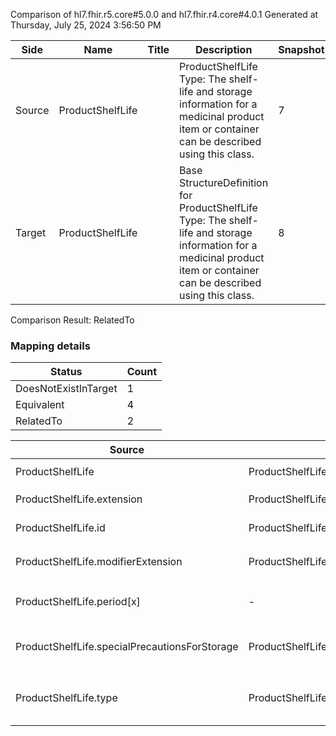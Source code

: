 Comparison of hl7.fhir.r5.core#5.0.0 and hl7.fhir.r4.core#4.0.1
Generated at Thursday, July 25, 2024 3:56:50 PM

| Side | Name | Title | Description | Snapshot | Differential |
| --- | --- | --- | --- | --- | --- |
| Source | ProductShelfLife |  | ProductShelfLife Type: The shelf-life and storage information for a medicinal product item or container can be described using this class. | 7 | 4 |
| Target | ProductShelfLife |  | Base StructureDefinition for ProductShelfLife Type: The shelf-life and storage information for a medicinal product item or container can be described using this class. | 8 | 5 |


Comparison Result: RelatedTo


### Mapping details

| Status | Count |
| ------ | ----- |
DoesNotExistInTarget | 1 |
Equivalent | 4 |
RelatedTo | 2 |


| Source | Target | Status | Message |
| ------ | ------ | ------ | ------- |
| ProductShelfLife | ProductShelfLife | Equivalent | R5 `ProductShelfLife` maps as Equivalent to R4 `ProductShelfLife` |
| ProductShelfLife.extension | ProductShelfLife.extension | Equivalent | R5 `ProductShelfLife.extension` maps as Equivalent to R4 `ProductShelfLife.extension` |
| ProductShelfLife.id | ProductShelfLife.id | Equivalent | R5 `ProductShelfLife.id` maps as Equivalent to R4 `ProductShelfLife.id` |
| ProductShelfLife.modifierExtension | ProductShelfLife.modifierExtension | Equivalent | R5 `ProductShelfLife.modifierExtension` maps as Equivalent to R4 `ProductShelfLife.modifierExtension` |
| ProductShelfLife.period[x] | - | DoesNotExistInTarget | R5 `ProductShelfLife.period[x]` does not appear in the target and has no mapping for `ProductShelfLife`. |
| ProductShelfLife.specialPrecautionsForStorage | ProductShelfLife.specialPrecautionsForStorage | Equivalent | R5 `ProductShelfLife.specialPrecautionsForStorage` maps as Equivalent to R4 `ProductShelfLife.specialPrecautionsForStorage` |
| ProductShelfLife.type | ProductShelfLife.type | RelatedTo | R5 `ProductShelfLife.type` maps as RelatedTo to R4 `ProductShelfLife.type` - type made the element mandatory; type increased the minimum cardinality from 0 to 1 |

